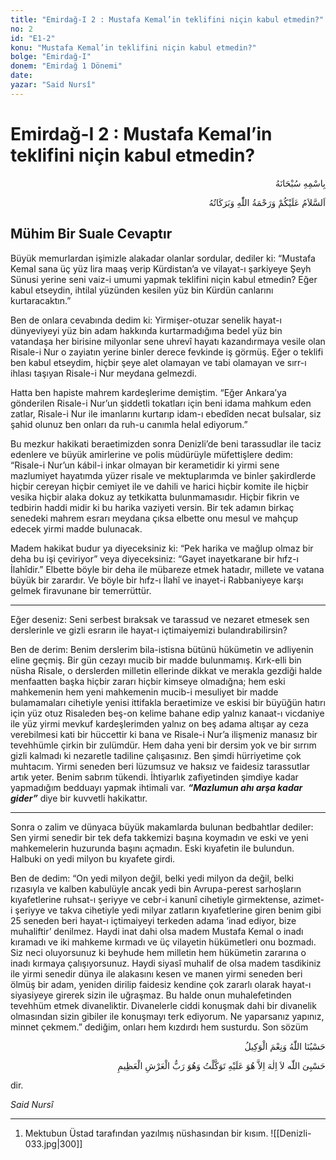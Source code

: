 ```yaml
---
title: "Emirdağ-I 2 : Mustafa Kemal’in teklifini niçin kabul etmedin?"
no: 2
id: "E1-2"
konu: "Mustafa Kemal’in teklifini niçin kabul etmedin?"
bolge: "Emirdağ-I"
donem: "Emirdağ 1 Dönemi"
date: 
yazar: "Said Nursî"
---
```


# Emirdağ-I 2 : Mustafa Kemal’in teklifini niçin kabul etmedin?

<p class="arabic" dir="rtl" title="Meal: “Her türlü noksan sıfatlardan yüce olan Allah’ın adıyla.”">بِاسْمِهِ سُبْحَانَهُ</p>

<p class="arabic" dir="rtl" title="Meal: “Allah’ın selâmı, rahmeti ve bereketleri, üzerinize olsun.”">اَلسَّلاَمُ عَلَيْكُمْ وَرَحْمَةُ اللّٰهِ وَبَرَكَاتُهُ</p>

## Mühim Bir Suale Cevaptır

Büyük memurlardan işimizle alakadar olanlar sordular, dediler ki: “Mustafa Kemal sana üç yüz lira maaş verip Kürdistan’a ve vilayat-ı şarkiyeye Şeyh Sünusi yerine seni vaiz-i umumi yapmak teklifini niçin kabul etmedin? Eğer kabul etseydin, ihtilal yüzünden kesilen yüz bin Kürdün canlarını kurtaracaktın.”

Ben de onlara cevabında dedim ki: Yirmişer-otuzar senelik hayat-ı dünyeviyeyi yüz bin adam hakkında kurtarmadığıma bedel yüz bin vatandaşa her birisine milyonlar sene uhrevî hayatı kazandırmaya vesile olan Risale-i Nur o zayiatın yerine binler derece fevkinde iş görmüş. Eğer o teklifi ben kabul etseydim, hiçbir şeye alet olamayan ve tabi olamayan ve sırr-ı ihlası taşıyan Risale-i Nur meydana gelmezdi.

Hatta ben hapiste mahrem kardeşlerime demiştim. “Eğer Ankara’ya gönderilen Risale-i Nur’un şiddetli tokatları için beni idama mahkum eden zatlar, Risale-i Nur ile imanlarını kurtarıp idam-ı ebedîden necat bulsalar, siz şahid olunuz ben onları da ruh-u canımla helal ediyorum.”

Bu mezkur hakikati beraetimizden sonra Denizli’de beni tarassudlar ile taciz edenlere ve büyük amirlerine ve polis müdürüyle müfettişlere dedim: “Risale-i Nur’un kábil-i inkar olmayan bir kerametidir ki yirmi sene mazlumiyet hayatımda yüzer risale ve mektuplarımda ve binler şakirdlerde hiçbir cereyan hiçbir cemiyet ile ve dahili ve harici hiçbir komite ile hiçbir vesika hiçbir alaka dokuz ay tetkikatta bulunmamasıdır. Hiçbir fikrin ve tedbirin haddi midir ki bu harika vaziyeti versin. Bir tek adamın birkaç senedeki mahrem esrarı meydana çıksa elbette onu mesul ve mahçup edecek yirmi madde bulunacak.

Madem hakikat budur ya diyeceksiniz ki: “Pek harika ve mağlup olmaz bir deha bu işi çeviriyor” veya diyeceksiniz: “Gayet inayetkarane bir hıfz-ı İlahîdir.” Elbette böyle bir deha ile mübareze etmek hatadır, millete ve vatana büyük bir zarardır. Ve böyle bir hıfz-ı İlahî ve inayet-i Rabbaniyeye karşı gelmek firavunane bir temerrüttür.

***

Eğer deseniz: Seni serbest bıraksak ve tarassud ve nezaret etmesek sen derslerinle ve gizli esrarın ile hayat-ı içtimaiyemizi bulandırabilirsin?

Ben de derim: Benim derslerim bila-istisna bütünü hükümetin ve adliyenin eline geçmiş. Bir gün cezayı mucib bir madde bulunmamış. Kırk-elli bin nüsha Risale, o derslerden milletin ellerinde dikkat ve merakla gezdiği halde menfaatten başka hiçbir zararı hiçbir kimseye olmadığna; hem eski mahkemenin hem yeni mahkemenin mucib-i mesuliyet bir madde bulamamaları cihetiyle yenisi ittifakla beraetimize ve eskisi bir büyüğün hatırı için yüz otuz Risaleden beş-on kelime bahane edip yalnız kanaat-ı vicdaniye ile yüz yirmi mevkuf kardeşlerimden yalnız on beş adama altışar ay ceza verebilmesi kati bir hüccettir ki bana ve Risale-i Nur’a ilişmeniz manasız bir tevehhümle çirkin bir zulümdür. Hem daha yeni bir dersim yok ve bir sırrım gizli kalmadı ki nezaretle tadiline çalışasınız. Ben şimdi hürriyetime çok muhtacım. Yirmi seneden beri lüzumsuz ve haksız ve faidesiz tarassutlar artık yeter. Benim sabrım tükendi. İhtiyarlık zafiyetinden şimdiye kadar yapmadığım bedduayı yapmak ihtimali var. ***“Mazlumun ahı arşa kadar gider”*** diye bir kuvvetli hakikattır.

***

Sonra o zalim ve dünyaca büyük makamlarda bulunan bedbahtlar dediler: Sen yirmi senedir bir tek defa takkemizi başına koymadın ve eski ve yeni mahkemelerin huzurunda başını açmadın. Eski kıyafetin ile bulundun. Halbuki on yedi milyon bu kıyafete girdi.

Ben de dedim: “On yedi milyon değil, belki yedi milyon da değil, belki rızasıyla ve kalben kabulüyle ancak yedi bin Avrupa-perest sarhoşların kıyafetlerine ruhsat-ı şeriyye ve cebr-i kanunî cihetiyle girmektense, azimet-i şeriyye ve takva cihetiyle yedi milyar zatların kıyafetlerine giren benim gibi 25 seneden beri hayat-ı içtimaiyeyi terkeden adama ‘inad ediyor, bize muhaliftir’ denilmez. Haydi inat dahi olsa madem Mustafa Kemal o inadı kıramadı ve iki mahkeme kırmadı ve üç vilayetin hükümetleri onu bozmadı. Siz neci oluyorsunuz ki beyhude hem milletin hem hükümetin zararına o inadı kırmaya çalışıyorsunuz. Haydi siyasî muhalif de olsa madem tasdikiniz ile yirmi senedir dünya ile alakasını kesen ve manen yirmi seneden beri ölmüş bir adam, yeniden dirilip faidesiz kendine çok zararlı olarak hayat-ı siyasiyeye girerek sizin ile uğraşmaz. Bu halde onun muhalefetinden tevehhüm etmek divaneliktir. Divanelerle ciddi konuşmak dahi bir divanelik olmasından sizin gibiler ile konuşmayı terk ediyorum. Ne yaparsanız yapınız, minnet çekmem.” dediğim, onları hem kızdırdı hem susturdu. Son sözüm

<p class="arabic" dir="rtl" title="Meal: “Allah bize yeter, O ne güzel vekildir!” [Âl-i İmrân Sûresi, 3:173]">حَسْبُنَا اللّٰهُ وَنِعْمَ الْوَكِيلُ</p>

<p class="arabic" dir="rtl" title="Meal: “Bana Allah yeter. Ondan başka hiçbir ilah yoktur. Ben ancak Ona tevekkül ettim. O, yüce Arşın sahibidir.” [Tevbe Sûresi, 9:129]">حَسْبِىَ اللّٰه لاَ اِلٰهَ اِلاَّ هُوَ عَلَيْهِ تَوَكَّلْتُ وَهُوَ رَبُّ الْعَرْشِ الْعَظِيمِ</p>

dir.

*Said Nursî*

***

1. Mektubun Üstad tarafından yazılmış nüshasından bir kısım.
![[Denizli-033.jpg|300]]

